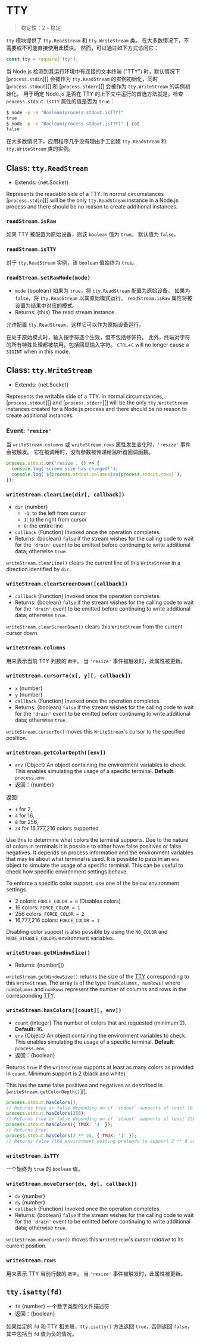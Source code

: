 # TTY

<!--introduced_in=v0.10.0-->

> 稳定性：2 - 稳定

`tty` 模块提供了 `tty.ReadStream` 和 `tty.WriteStream` 类。 在大多数情况下，不需要或不可能直接使用此模块。 然而，可以通过如下方式访问它：

```js
const tty = require('tty');
```

当 Node.js 检测到其运行环境中有连接的文本终端 ("TTY") 时，默认情况下 [`process.stdin`][] 会被作为 `tty.ReadStream` 的实例初始化，同时 [`process.stdout`][] 和 [`process.stderr`][] 会被作为 `tty.WriteStream` 的实例初始化。 用于确定 Node.js 是否在 TTY 的上下文中运行的首选方法就是，检查 `process.stdout.isTTY` 属性的值是否为 `true`：

```sh
$ node -p -e "Boolean(process.stdout.isTTY)"
true
$ node -p -e "Boolean(process.stdout.isTTY)" | cat
false
```

在大多数情况下，应用程序几乎没有理由手工创建 `tty.ReadStream` 和 `tty.WriteStream` 类的实例。

## Class: `tty.ReadStream`
<!-- YAML
added: v0.5.8
-->

* Extends: {net.Socket}

Represents the readable side of a TTY. In normal circumstances [`process.stdin`][] will be the only `tty.ReadStream` instance in a Node.js process and there should be no reason to create additional instances.

### `readStream.isRaw`
<!-- YAML
added: v0.7.7
-->

如果 TTY 被配置为原始设备，则该 `boolean` 值为 `true`。 默认值为 `false`。

### `readStream.isTTY`
<!-- YAML
added: v0.5.8
-->

对于 `tty.ReadStream` 实例，该 `boolean` 值始终为 `true`。

### `readStream.setRawMode(mode)`
<!-- YAML
added: v0.7.7
-->

* `mode` {boolean} 如果为 `true`，将 `tty.ReadStream` 配置为原始设备。 如果为 `false`，将 `tty.ReadStream` 以其原始模式运行。 `readStream.isRaw` 属性将被设置为结果中对应的模式。
* Returns: {this} The read stream instance.

允许配置 `tty.ReadStream`，这样它可以作为原始设备运行。

在处于原始模式时，输入按字符逐个生效，但不包括修饰符。 此外，终端对字符的所有特殊处理都被禁用，包括回显输入字符。 `CTRL`+`C` will no longer cause a `SIGINT` when in this mode.

## Class: `tty.WriteStream`
<!-- YAML
added: v0.5.8
-->

* Extends: {net.Socket}

Represents the writable side of a TTY. In normal circumstances, [`process.stdout`][] and [`process.stderr`][] will be the only `tty.WriteStream` instances created for a Node.js process and there should be no reason to create additional instances.

### Event: `'resize'`
<!-- YAML
added: v0.7.7
-->

当 `writeStream.columns` 或 `writeStream.rows` 属性发生变化时，`'resize'` 事件会被触发。 它在被调用时，没有参数被传递给监听器回调函数。

```js
process.stdout.on('resize', () => {
  console.log('screen size has changed!');
  console.log(`${process.stdout.columns}x${process.stdout.rows}`);
});
```

### `writeStream.clearLine(dir[, callback])`
<!-- YAML
added: v0.7.7
changes:
  - version: v12.7.0
    pr-url: https://github.com/nodejs/node/pull/28721
    description: The stream's write() callback and return value are exposed.
-->

* `dir` {number}
  * `-1`: to the left from cursor
  * `1`: to the right from cursor
  * `0`: the entire line
* `callback` {Function} Invoked once the operation completes.
* Returns: {boolean} `false` if the stream wishes for the calling code to wait for the `'drain'` event to be emitted before continuing to write additional data; otherwise `true`.

`writeStream.clearLine()` clears the current line of this `WriteStream` in a direction identified by `dir`.

### `writeStream.clearScreenDown([callback])`
<!-- YAML
added: v0.7.7
changes:
  - version: v12.7.0
    pr-url: https://github.com/nodejs/node/pull/28721
    description: The stream's write() callback and return value are exposed.
-->

* `callback` {Function} Invoked once the operation completes.
* Returns: {boolean} `false` if the stream wishes for the calling code to wait for the `'drain'` event to be emitted before continuing to write additional data; otherwise `true`.

`writeStream.clearScreenDown()` clears this `WriteStream` from the current cursor down.

### `writeStream.columns`
<!-- YAML
added: v0.7.7
-->

用来表示当前 TTY 列数的 `数字`。 当 `'resize'` 事件被触发时，此属性被更新。

### `writeStream.cursorTo(x[, y][, callback])`
<!-- YAML
added: v0.7.7
changes:
  - version: v12.7.0
    pr-url: https://github.com/nodejs/node/pull/28721
    description: The stream's write() callback and return value are exposed.
-->

* `x` {number}
* `y` {number}
* `callback` {Function} Invoked once the operation completes.
* Returns: {boolean} `false` if the stream wishes for the calling code to wait for the `'drain'` event to be emitted before continuing to write additional data; otherwise `true`.

`writeStream.cursorTo()` moves this `WriteStream`'s cursor to the specified position.

### `writeStream.getColorDepth([env])`
<!-- YAML
added: v9.9.0
-->

* `env` {Object} An object containing the environment variables to check. This enables simulating the usage of a specific terminal. **Default:** `process.env`.
* 返回：{number}

返回:

* `1` for 2,
* `4` for 16,
* `8` for 256,
* `24` for 16,777,216 colors supported.

Use this to determine what colors the terminal supports. Due to the nature of colors in terminals it is possible to either have false positives or false negatives. It depends on process information and the environment variables that may lie about what terminal is used. It is possible to pass in an `env` object to simulate the usage of a specific terminal. This can be useful to check how specific environment settings behave.

To enforce a specific color support, use one of the below environment settings.

* 2 colors: `FORCE_COLOR = 0` (Disables colors)
* 16 colors: `FORCE_COLOR = 1`
* 256 colors: `FORCE_COLOR = 2`
* 16,777,216 colors: `FORCE_COLOR = 3`

Disabling color support is also possible by using the `NO_COLOR` and `NODE_DISABLE_COLORS` environment variables.

### `writeStream.getWindowSize()`
<!-- YAML
added: v0.7.7
-->

* Returns: {number[]}

`writeStream.getWindowSize()` returns the size of the [TTY](tty.html) corresponding to this `WriteStream`. The array is of the type `[numColumns, numRows]` where `numColumns` and `numRows` represent the number of columns and rows in the corresponding [TTY](tty.html).

### `writeStream.hasColors([count][, env])`
<!-- YAML
added: v11.13.0
-->

* `count` {integer} The number of colors that are requested (minimum 2). **Default:** 16.
* `env` {Object} An object containing the environment variables to check. This enables simulating the usage of a specific terminal. **Default:** `process.env`.
* 返回：{boolean}

Returns `true` if the `writeStream` supports at least as many colors as provided in `count`. Minimum support is 2 (black and white).

This has the same false positives and negatives as described in [`writeStream.getColorDepth()`][].

```js
process.stdout.hasColors();
// Returns true or false depending on if `stdout` supports at least 16 colors.
process.stdout.hasColors(256);
// Returns true or false depending on if `stdout` supports at least 256 colors.
process.stdout.hasColors({ TMUX: '1' });
// Returns true.
process.stdout.hasColors(2 ** 24, { TMUX: '1' });
// Returns false (the environment setting pretends to support 2 ** 8 colors).
```

### `writeStream.isTTY`
<!-- YAML
added: v0.5.8
-->

一个始终为 `true` 的 `boolean` 值。

### `writeStream.moveCursor(dx, dy[, callback])`
<!-- YAML
added: v0.7.7
changes:
  - version: v12.7.0
    pr-url: https://github.com/nodejs/node/pull/28721
    description: The stream's write() callback and return value are exposed.
-->

* `dx` {number}
* `dy` {number}
* `callback` {Function} Invoked once the operation completes.
* Returns: {boolean} `false` if the stream wishes for the calling code to wait for the `'drain'` event to be emitted before continuing to write additional data; otherwise `true`.

`writeStream.moveCursor()` moves this `WriteStream`'s cursor *relative* to its current position.

### `writeStream.rows`
<!-- YAML
added: v0.7.7
-->

用来表示 TTY 当前行数的 `数字`。 当 `'resize'` 事件被触发时，此属性被更新。

## `tty.isatty(fd)`
<!-- YAML
added: v0.5.8
-->

* `fd` {number} 一个数字类型的文件描述符
* 返回：{boolean}

如果给定的 `fd` 和 TTY 相关联，`tty.isatty()` 方法返回 `true`，否则返回 `false`，其中包括当 `fd` 值为负的情况。
